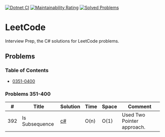[![Dotnet CI](https://github.com/DPilat-Dev/LeetCode-CS/actions/workflows/dotnet.yml/badge.svg)](https://github.com/DPilat-Dev/LeetCode-CS/actions/workflows/dotnet.yml)
[![Maintainability Rating](https://sonarcloud.io/api/project_badges/measure?project=DPilat-Dev_LeetCode-CS&metric=alert_status)](https://sonarcloud.io/summary/new_code?id=DPilat-Dev_LeetCode-CS)
[![Solved Problems](https://img.shields.io/badge/Solved%20Problems-1-blue.svg?style=flat-square)](https://github.com/DPilat-Dev/LeetCode-CS)

# LeetCode

Interview Prep, the C# solutions for LeetCode problems.

## Problems

### Table of Contents

- [0351-0400](#problems-351-400)

### Problems 351-400

| #   | Title          | Solution                                                      | Time | Space | Comment                    |
| --- | -------------- | ------------------------------------------------------------- | ---- | ----- | -------------------------- |
| 392 | Is Subsequence | [c#](LeetCode/0351-0400/0392_Is_Subsequence/Solution_0392.cs) | O(n) | O(1)  | Used Two Pointer approach. |

